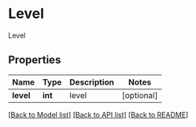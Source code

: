 # Level

Level
## Properties
Name | Type | Description | Notes
------------ | ------------- | ------------- | -------------
**level** | **int** | level | [optional] 

[[Back to Model list]](../README.md#documentation-for-models) [[Back to API list]](../README.md#documentation-for-api-endpoints) [[Back to README]](../README.md)


